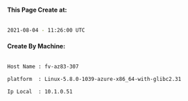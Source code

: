 
   
#### This Page Create at:

```bash

2021-08-04 - 11:26:00 UTC

```

#### Create By Machine:

```bash

Host Name : fv-az83-307

platform  : Linux-5.8.0-1039-azure-x86_64-with-glibc2.31

Ip Local  : 10.1.0.51

```

